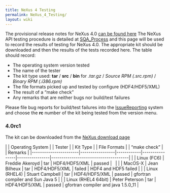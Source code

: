 ```yaml
---
title: NeXus 4 Testing
permalink: NeXus_4_Testing/
layout: wiki
---
```


The provisional release notes for NeXus 4.0 [can be found
here](Nexus_4_Release_Notes "wikilink") The NeXus API testing procedure
is detailed at [SQA\_Process](SQA_Process "wikilink") and this page will
be used to record the results of testing for NeXus 4.0. The appropriate
kit should be downloaded and then the results of the tests recorded
here. The table should record:

-   The operating system version tested
-   The name of the tester
-   The kit type used: **tar** / **src** / **bin** for *.tar.gz* /
    *Source RPM (.src.rpm)* / *Binary RPM (.i386.rpm)*
-   The file formats picked up and tested by configure (HDF4/HDF5/XML)
-   The result of a “make check”
-   Any remarks that are neither bugs nor build/test failures

Please file bug reports for build/test failures into the
[IssueReporting](IssueReporting "wikilink") system and choose the **rc**
number of the kit being tested from the version menu.

### 4.0rc1

The kit can be downloaded from the [NeXus download
page](http://download.nexusformat.org/kits)

| | Operating System    | | Tester        | | Kit Type | | File Formats | | “make check” | | Remarks                            |
|-----------------------|-----------------|------------|----------------|----------------|--------------------------------------|
| | Linux (FC6)         | Freddie Akeroyd | tar        | HDF4/HDF5/XML  | passed         |                                      |
| | MacOS-X             | Jean Bilheux    | tar        | HDF4/HDF5/XML  | failed         | HDF4 and HDF5 failed                 |
| | Linux (RHEL4)       | Stuart Campbell | tar        | HDF4/HDF5/XML  | passed         | gfortran compiler and Sun Java 5     |
| | Linux (RHEL4 64bit) | Peter Peterson  | tar        | HDF4/HDF5/XML  | passed         | gfortran compiler and java 1.5.0\_11 |



